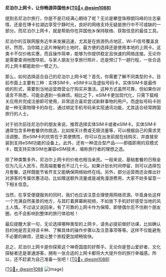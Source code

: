 **尼泊尔上网卡，让你畅游异国他乡[[TG💪+ @esim1088](https://t.me/s/esim1088)]**

提到去尼泊尔旅行，你是不是已经满心期待了呢？无论是攀登珠穆朗玛峰的壮志豪情，还是在博卡拉湖边享受宁静时光，良好的网络支持无疑是旅行中不可或缺的一部分。而尼泊尔上网卡，就是帮助你在异国他乡保持联络、获取信息的最佳工具。

尼泊尔的互联网服务近年来发展迅速，尤其是在旅游热点地区，Wi-Fi信号覆盖良好。然而，当你踏上这片神秘的土地时，最方便的选择还是使用本地的上网卡。这类卡不仅价格实惠，而且操作简单，能够为你提供稳定且快速的网络连接。无论你是需要查询地图导航、与家人朋友分享旅行照片，还是预订下一趟行程，一张合适的上网卡都能助你一臂之力。

那么，如何选择适合自己的尼泊尔上网卡呢？首先，你需要了解不同类型的卡。目前市面上主要有三种：实体SIM卡、eSIM卡以及虚拟号码卡。实体SIM卡是最传统的形式，需要到当地运营商营业厅购买并激活。这种方式虽然可靠，但如果你对语言不熟悉，可能会遇到一些麻烦。相比之下，eSIM卡更加现代化，只需下载相关应用并完成注册即可使用，非常适合喜欢尝试新鲜事物的用户。而虚拟号码卡则是一种无需物理卡的存在，通过绑定手机号码来实现通讯功能，尤其适合经常跨国旅行的人士。

对于初次前往尼泊尔的朋友来说，推荐选择实体SIM卡或者eSIM卡。实体SIM卡通常包含多种套餐供你挑选，比如按天计费或无限流量等，可以根据自己的需求灵活调整。而eSIM卡的优势在于其便携性，你可以在出发前就在线购买，并直接安装到支持eSIM功能的设备上。此外，还有一种混合型产品——即插即用的双模式卡，既支持实体SIM也兼容eSIM技术，堪称旅行者的理想之选。

除了种类繁多外，尼泊尔上网卡的价格也相当亲民。一般来说，基础套餐的日租金仅为几元人民币，而高端套餐也不过几十元。如果计划长时间停留，则可以选择包月套餐，这样既能节省开支又能确保网络始终在线。另外，部分运营商还会推出针对游客的专属优惠活动，比如赠送额外流量或是减免漫游费用，大家不妨多留意一下相关信息。

当然，在享受便捷服务的同时，我们也应该注意合理使用网络资源。毕竟身处这样一个充满自然美景的地方，与其盯着屏幕刷视频，不如放下手机好好感受当地的风土人情。不过话又说回来，有了可靠的上网卡作为保障，即使偶尔忍不住刷个朋友圈，也不会影响到整体的旅行体验啦！

最后提醒大家一句，无论选择哪种类型的上网卡，请务必提前做好功课，比如确认目的地是否支持该卡种、了解具体的操作步骤以及注意事项等等。这样不仅能避免不必要的麻烦，还能让整个旅程更加顺畅愉快。

总之，尼泊尔上网卡是你探索这个神奇国度的好帮手。无论你是登山爱好者、文化探秘者还是普通游客，拥有一张合适的上网卡都将大大提升你的旅行幸福感。所以，还不赶紧为自己准备一张吧！[[TG💪+ @esim1088](https://t.me/s/esim1088)]

[[TG💪+ @esim1088](https://t.me/s/esim1088) ![Image](https://i.postimg.cc/4NQfJmqS/Snipaste-2025-05-13-00-14-12.png)]